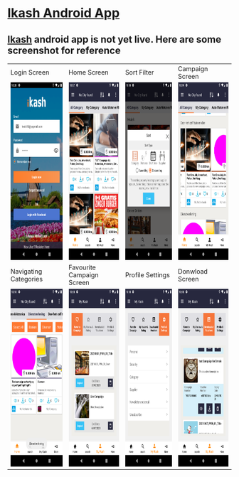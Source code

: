 # <a href="http://www.ikash.nl/">Ikash Android App</a>
<h2><a href="http://www.ikash.nl/">Ikash</a> android app is not yet live. Here are some screenshot for reference</h2>

<table>
  <tr>
    <td>Login Screen</td>
     <td>Home Screen</td>
     <td>Sort Filter</td>
     <td>Campaign Screen</td>
  </tr>
  <tr>
    <td><img src="https://raw.githubusercontent.com/tushartripathi/app_resume_demo/main/Screenshot_1625547041.png" width=200 height=400></td>
    <td><img src="https://raw.githubusercontent.com/tushartripathi/app_resume_demo/main/Screenshot_1625546855.png" width=200 height=400></td>
    <td><img src="https://raw.githubusercontent.com/tushartripathi/app_resume_demo/main/Screenshot_1625546934.png" width=200 height=400></td>
    <td><img src="https://raw.githubusercontent.com/tushartripathi/app_resume_demo/main/Screenshot_1625546950.png" width=200 height=400></td>
  </tr>
    <tr>
    <td>Navigating Categories</td>
     <td>Favourite Campaign Screen</td>
     <td>Profile Settings</td>
     <td>Donwload Screen</td>
  </tr>
  <tr>
    <td><img src="https://raw.githubusercontent.com/tushartripathi/app_resume_demo/main/Screenshot_1625546889.png" width=200 height=400/></td>
    <td><img src="https://raw.githubusercontent.com/tushartripathi/app_resume_demo/main/Screenshot_1625546900.png" width=200 height=400></td>
    <td><img src="https://raw.githubusercontent.com/tushartripathi/app_resume_demo/main/Screenshot_1625546916.png" width=200 height=400></td>
    <td><img src="https://raw.githubusercontent.com/tushartripathi/app_resume_demo/main/Screenshot_1625546913.png" width=200 height=400></td>
  </tr>
 </table>
  

